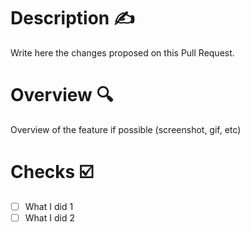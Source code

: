 # Description ✍️

Write here the changes proposed on this Pull Request.


# Overview 🔍

Overview of the feature if possible (screenshot, gif, etc)


# Checks ☑️

- [ ] What I did 1
- [ ] What I did 2
